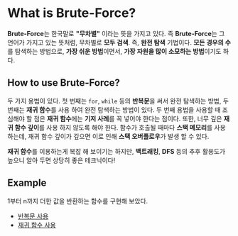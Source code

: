 # What is Brute-Force?
**Brute-Force**는 한국말로 **"무차별"** 이라는 뜻을 가지고 있다. 즉 **Brute-Force**는 그 언어가 가지고 있는 뜻처럼, 무차별로 **모두 검색**. 즉, **완전 탐색** 기법이다. **모든 경우의 수**를 탐색하는 방법으로, **가장 쉬운 방법**이면서, **가장 자원을 많이 소모하는 방법**이기도 하다.


## How to use Brute-Force?
두 가지 용법이 있다. 첫 번째는 `for`, `while` 등의 **반복문**을 써서 완전 탐색하는 방법, 두 번째는 **재귀 함수**를 사용 하여 완전 탐색하는 방법이 있다. 두 번째 용법을 사용할 때 조심해야 할 점은 **재귀 함수**에는 **기저 사례**를 꼭 넣어야 한다는 점이다. 또한, 너무 깊은 **재귀 함수 깊이**를 사용 하지 않도록 해야 한다. 함수가 호출될 때마다 **스택 메모리**를 사용 하는데, 재귀 함수 깊이가 깊으면 이로 인해 **스택 오버플로우**가 발생 할 수 있다.

**재귀 함수**를 이용하는게 복잡 해 보이기는 하지만, **백트래킹**, **DFS** 등의 추후 활용도가 높으니 알아 두면 상당히 좋은 테크닉이다!


## Example
1부터 n까지 더한 값을 반환하는 함수를 구현해 보았다.
- [반복문 사용](https://github.com/JustKode/python-algorithm/blob/master/1.Brute-Force/00_loop.py)
- [재귀 함수 사용](https://github.com/JustKode/python-algorithm/blob/master/1.Brute-Force/01_recursion.py)
